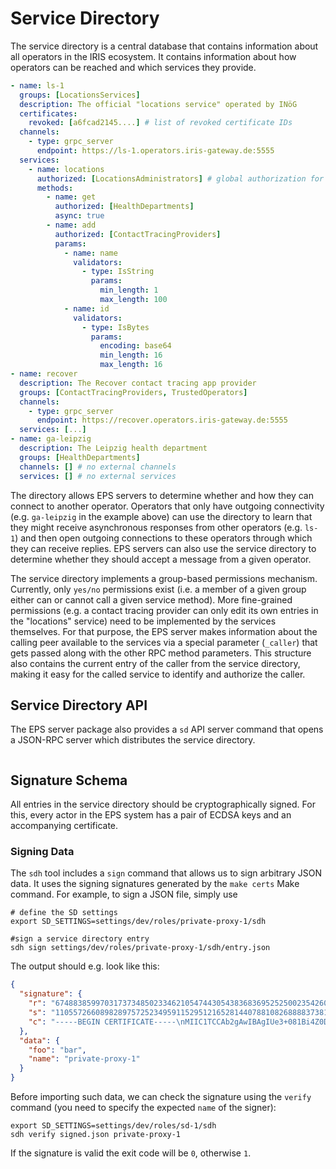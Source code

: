 # Service Directory

The service directory is a central database that contains information about all operators in the IRIS ecosystem. It contains information about how operators can be reached and which services they provide.

```yaml
- name: ls-1
  groups: [LocationsServices]
  description: The official "locations service" operated by INöG
  certificates:
    revoked: [a6fcad2145....] # list of revoked certificate IDs
  channels:
    - type: grpc_server
      endpoint: https://ls-1.operators.iris-gateway.de:5555
  services:
    - name: locations
      authorized: [LocationsAdministrators] # global authorization for all group members
      methods:
        - name: get
          authorized: [HealthDepartments]
          async: true
        - name: add
          authorized: [ContactTracingProviders]
          params:
            - name: name
              validators:
                - type: IsString
                  params:
                    min_length: 1
                    max_length: 100
            - name: id
              validators:
                - type: IsBytes
                  params:
                    encoding: base64
                    min_length: 16
                    max_length: 16
- name: recover
  description: The Recover contact tracing app provider
  groups: [ContactTracingProviders, TrustedOperators]
  channels:
    - type: grpc_server
      endpoint: https://recover.operators.iris-gateway.de:5555
  services: [...]
- name: ga-leipzig
  description: The Leipzig health department
  groups: [HealthDepartments]
  channels: [] # no external channels
  services: [] # no external services
```

The directory allows EPS servers to determine whether and how they can connect to another operator. Operators that only have outgoing connectivity (e.g. `ga-leipzig` in the example above) can use the directory to learn that they might receive asynchronous responses from other operators (e.g. `ls-1`) and then open outgoing connections to these operators through which they can receive replies. EPS servers can also use the service directory to determine whether they should accept a message from a given operator.

The service directory implements a group-based permissions mechanism. Currently, only `yes/no` permissions exist (i.e. a member of a given group either can or cannot call a given service method). More fine-grained permissions (e.g. a contact tracing provider can only edit its own entries in the "locations" service) need to be implemented by the services themselves. For that purpose, the EPS server makes information about the calling peer available to the services via a special parameter (`_caller`) that gets passed along with the other RPC method parameters. This structure also contains the current entry of the caller from the service directory, making it easy for the called service to identify and authorize the caller.

## Service Directory API

The EPS server package also provides a `sd` API server command that opens a JSON-RPC server which distributes the service directory.

```bash

```

## Signature Schema

All entries in the service directory should be cryptographically signed. For this, every actor in the EPS system has a pair of ECDSA keys and an accompanying certificate.

### Signing Data

The `sdh` tool includes a `sign` command that allows us to sign arbitrary JSON data. It uses the signing signatures generated by the `make certs` Make command. For example, to sign a JSON file, simply use

```
# define the SD settings
export SD_SETTINGS=settings/dev/roles/private-proxy-1/sdh

#sign a service directory entry
sdh sign settings/dev/roles/private-proxy-1/sdh/entry.json
```

The output should e.g. look like this:

```json
{
  "signature": {
    "r": "67488385997031737348502334621054744305438368369525250023542608571625588981387",
    "s": "110557266089828975725234959115295121652814407881082688883738138814924173982570",
    "c": "-----BEGIN CERTIFICATE-----\nMIIC1TCCAb2gAwIBAgIUe3+081Bi4Z0DXDdeBhfZZOAs4OwwDQYJKoZIhvcNAQEL\nBQAwaTELMAkGA1UEBhMCREUxDzANBgNVBAgMBkJlcmxpbjEPMA0GA1UEBwwGQmVy\nbGluMQ0wCwYDVQQKDARJUklTMQswCQYDVQQLDAJJVDEcMBoGA1UEAwwTVGVzdGlu\nZy1EZXZlbG9wbWVudDAeFw0yMTA1MTExMTMzNDBaFw0yMjA5MjMxMTMzNDBaMGUx\nCzAJBgNVBAYTAkRFMQ8wDQYDVQQIDAZCZXJsaW4xDzANBgNVBAcMBkJlcmxpbjEN\nMAsGA1UECgwESVJJUzELMAkGA1UECwwCSVQxGDAWBgNVBAMMD3ByaXZhdGUtcHJv\neHktMTBZMBMGByqGSM49AgEGCCqGSM49AwEHA0IABLHlILI5POvEDJc96W0dbag7\nFt8BVmitGqwS5jarYRwOUe/PiQ8tMBkMw9X/2U8G1qGYQb/CiRDh1DDy/Eh/mGKj\nRDBCMDMGA1UdEQQsMCqCD3ByaXZhdGUtcHJveHktMYIXKi5wcml2YXRlLXByb3h5\nLTEubG9jYWwwCwYDVR0PBAQDAgeAMA0GCSqGSIb3DQEBCwUAA4IBAQAmUESzD1ls\nmpECtRlinhiUduif9nVddtLeW/Ui86PHkS50vjSOVHY7ZHrfWbFB4/p4bwm8Sp1/\npFHx4WyuHiow5Ah3HV9afDcgyWBd1V8ijIFOlNF27u/caVsa9gV7iDVJ+6mBXKkf\nCgNI2bA2WoOVXQMwRoow4vSYrVAdM/Eyq8PHYOHkGqdd4uASG5df4vE+gnB2z9WD\nFuxkVYkncVP5OB+N7EAkQrVjrITdiSN0yYAVWFKz1IEnPF7GRW6KsPHW9lJeePeD\n1gLNh2KF6drrXT2PIIYVB31uepSoCqFnUUDcC/PX0qHu8jilvr/pTzhFUWbuX+Ja\nfaIRxqWB0frZ\n-----END CERTIFICATE-----\n"
  },
  "data": {
    "foo": "bar",
    "name": "private-proxy-1"
  }
}
```

Before importing such data, we can check the signature using the `verify` command (you need to specify the expected `name` of the signer):

```
export SD_SETTINGS=settings/dev/roles/sd-1/sdh
sdh verify signed.json private-proxy-1
```

If the signature is valid the exit code will be `0`, otherwise `1`.